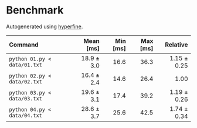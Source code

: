 # Benchmark

Autogenerated using [hyperfine](https://github.com/sharkdp/hyperfine).

| Command | Mean [ms] | Min [ms] | Max [ms] | Relative |
|:---|---:|---:|---:|---:|
| `python 01.py < data/01.txt` | 18.9 ± 3.0 | 16.6 | 36.3 | 1.15 ± 0.25 |
| `python 02.py < data/02.txt` | 16.4 ± 2.4 | 14.6 | 26.4 | 1.00 |
| `python 03.py < data/03.txt` | 19.6 ± 3.1 | 17.4 | 39.2 | 1.19 ± 0.26 |
| `python 04.py < data/04.txt` | 28.6 ± 3.7 | 25.6 | 42.5 | 1.74 ± 0.34 |
